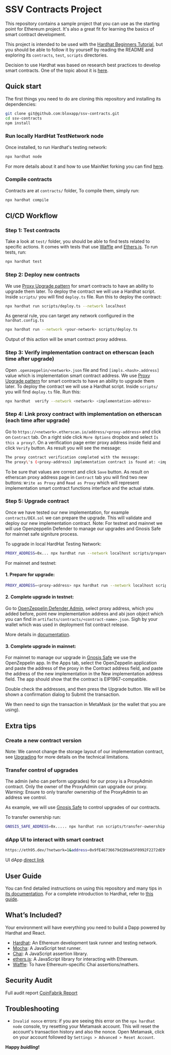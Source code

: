 # SSV Contracts Project

This repository contains a sample project that you can use as the starting point
for Ethereum project. It's also a great fit for learning the basics of
smart contract development.

This project is intended to be used with the
[Hardhat Beginners Tutorial](https://hardhat.org/tutorial), but you should be
able to follow it by yourself by reading the README and exploring its
`contracts`, `test`, `scripts`  directories.

Decision to use Hardhat was based on research best practices to develop smart contracts.
One of the topic about it is [here](https://rahulsethuram.medium.com/the-new-solidity-dev-stack-buidler-ethers-waffle-typescript-tutorial-f07917de48ae).

## Quick start

The first things you need to do are cloning this repository and installing its
dependencies:

```sh
git clone git@github.com:bloxapp/ssv-contracts.git
cd ssv-contracts
npm install
```

### Run locally HardHat TestNetwork node 
Once installed, to run Hardhat's testing network:

```sh
npx hardhat node
```

For more details about it and how to use MainNet forking you can find [here](https://hardhat.org/hardhat-network/).

### Compile contracts
Contracts are at `contracts/` folder,
To compile them, simply run:

```sh
npx hardhat compile
```

## CI/CD Workflow

### Step 1: Test contracts
Take a look at `test/` folder, you should be able to find tests related to specific actions.
It comes with tests that use [Waffle](https://getwaffle.io/) and [Ethers.js](https://github.com/ethers-io/ethers.js/).
To run tests, run:

```sh
npx hardhat test
```

### Step 2: Deploy new contracts
We use [Proxy Upgrade pattern](https://docs.openzeppelin.com/upgrades-plugins/1.x/proxies) for smart contracts to have an ability to upgrade them later.
To deploy the contract we will use a Hardhat script. Inside `scripts/` you will find `deploy.ts` file.
Run this to deploy the contract:

```sh
npx hardhat run scripts/deploy.ts --network localhost
```

As general rule, you can target any network configured in the `hardhat.config.ts`

```sh
npx hardhat run --network <your-network> scripts/deploy.ts
```
Output of this action will be smart contract proxy address.

### Step 3: Verify implementation contract on etherscan (each time after upgrade)
Open `.openzeppelin/<network>.json` file and find `[impls.<hash>.address]` value which is implementation smart contract address.
We use [Proxy Upgrade pattern](https://docs.openzeppelin.com/upgrades-plugins/1.x/proxies) for smart contracts to have an ability to upgrade them later.
To deploy the contract we will use a Hardhat script. Inside `scripts/` you will find `deploy.ts` file.
Run this:
```sh
npx hardhat  verify --network <network> <implementation-address>
```

### Step 4: Link proxy contract with implementation on etherscan (each time after upgrade)
Go to `https://<network>.etherscan.io/address/<proxy-address>` and click on `Contract` tab.
On a right side click `More Options` dropbox and select `Is this a proxy?`. On a verification page enter proxy address inside field and click `Verify` button. As result you will see the message:
```sh
The proxy contract verification completed with the message:
The proxy\'s (<proxy-address) implementation contract is found at: <implementation-address>
```
To be sure that values are correct and click `Save` button. As result on etherscan proxy address page in `Contract` tab you will find two new buttons:
`Write as Proxy` and `Read as Proxy` which will represent implementation smart contract functions interface and the actual state.

### Step 5: Upgrade contract
Once we have tested our new implementation, for example `contracts/DEX.sol` we can prepare the upgrade.
This will validate and deploy our new implementation contract.
Note: For testnet and mainnet  we will use Openzeppelin Defender to manage our upgrades and Gnosis Safe for mainnet safe signiture process.

To upgrade in local HardHat Testing Network:
```sh
PROXY_ADDRESS=0x... npx hardhat run --network localhost scripts/prepare-upgrade.ts
```

For mainnet and testnet:
#### 1. Prepare for upgrade:
```sh
PROXY_ADDRESS=<proxy-address> npx hardhat run --network localhost scripts/upgrade.ts
```
#### 2. Complete upgrade in testnet:
Go to [OpenZeppelin Defender Admin](https://defender.openzeppelin.com/), select proxy address, which you added before, point new implementation address and abi json object which you can find in `artifacts/contracts/<contract-name>.json`. Sigh by your wallet which was used in deployment fist contract release.

More details in [documentation](https://docs.openzeppelin.com/defender/admin#upgrades).
#### 3. Complete upgrade in mainnet:
For mainnet to manage our upgrade in [Gnosis Safe](https://gnosis-safe.io) we use the OpenZeppelin app.
In the Apps tab, select the OpenZeppelin application and paste the address of the proxy in the Contract address field, and paste the address of the new implementation in the New implementation address field. The app should show that the contract is EIP1967-compatible.

Double check the addresses, and then press the Upgrade button.
We will be shown a confirmation dialog to Submit the transaction.

We then need to sign the transaction in MetaMask (or the wallet that you are using).

## Extra tips
### Create a new contract version
Note: We cannot change the storage layout of our implementation contract, see [Upgrading](https://docs.openzeppelin.com/learn/upgrading-smart-contracts#upgrading) for more details on the technical limitations.


### Transfer control of upgrades
The admin (who can perform upgrades) for our proxy is a ProxyAdmin contract. Only the owner of the ProxyAdmin can upgrade our proxy.
Warning: Ensure to only transfer ownership of the ProxyAdmin to an address we control.

As example, we will use [Gnosis Safe](https://help.gnosis-safe.io/en/articles/3876461-create-a-safe-multisig) to control upgrades of our contracts.

To transfer ownership run:

```sh
GNOSIS_SAFE_ADDRESS=0x..... npx hardhat run scripts/transfer-ownership.ts --network <your-network/localhost>
```

### dApp UI to interact with smart contract

```sh
https://eth95.dev/?network=1&address=0x9fE46736679d2D9a65F0992F2272dE9f3c7fa6e0
```

UI dApp [direct link](https://eth95.dev/?network=1&address=0x9fE46736679d2D9a65F0992F2272dE9f3c7fa6e0)

## User Guide

You can find detailed instructions on using this repository and many tips in [its documentation](https://hardhat.org/tutorial).
For a complete introduction to Hardhat, refer to [this guide](https://hardhat.org/getting-started/#overview).

## What’s Included?

Your environment will have everything you need to build a Dapp powered by Hardhat and React.

- [Hardhat](https://hardhat.org/): An Ethereum development task runner and testing network.
- [Mocha](https://mochajs.org/): A JavaScript test runner.
- [Chai](https://www.chaijs.com/): A JavaScript assertion library.
- [ethers.js](https://docs.ethers.io/ethers.js/html/): A JavaScript library for interacting with Ethereum.
- [Waffle](https://github.com/EthWorks/Waffle/): To have Ethereum-specific Chai assertions/mathers.

## Security Audit

Full audit report [CoinFabrik Report](./docs/SSV_Token_Dex&Vesting_audit.pdf)


## Troubleshooting

- `Invalid nonce` errors: if you are seeing this error on the `npx hardhat node`
  console, try resetting your Metamask account. This will reset the account's
  transaction history and also the nonce. Open Metamask, click on your account
  followed by `Settings > Advanced > Reset Account`.

**Happy _buidling_!**